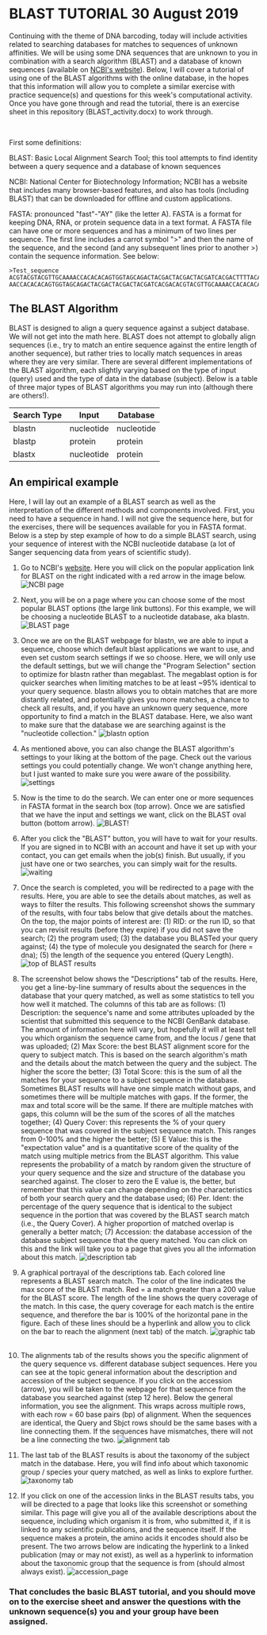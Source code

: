 # BLAST TUTORIAL 30 August 2019

Continuing with the theme of DNA barcoding, today will include activities related to searching databases for matches to 
sequences of unknown affinities. We will be using some DNA sequences that are unknown to you in combination with a search
algorithm (BLAST) and a database of known sequences (available on [NCBI's website](https://www.ncbi.nlm.nih.gov/)). Below, I
will cover a tutorial of using one of the BLAST algorithms with the online database, in the hopes that this information will
allow you to complete a similar exercise with practice sequence(s) and questions for this week's computational activity. 
Once you have gone through and read the tutorial, there is an exercise sheet in this repository (BLAST_activity.docx) to 
work through. 

&nbsp;

First some definitions:

BLAST: Basic Local Alignment Search Tool; this tool attempts to find identity between a query sequence and a database of 
known sequences

NCBI: National Center for Biotechnology Information; NCBI has a website that includes many browser-based features, and also
has tools (including BLAST) that can be downloaded for offline and custom applications.

FASTA: pronounced "fast"-"AY" (like the letter A). FASTA is a format for keeping DNA, RNA, or protein sequence data in a text
format. A FASTA file can have one or more sequences and has a minimum of two lines per sequence. The first line includes a 
carrot symbol ">" and then the name of the sequence, and the second (and any subsequent lines prior to another >) contain the
sequence information. See below:

    >Test_sequence
    ACGTACGTACGTTGCAAAACCACACACAGTGGTAGCAGACTACGACTACGACTACGATCACGACTTTTACAGCATAAACGCGGCGCGTTA
    AACCACACACAGTGGTAGCAGACTACGACTACGACTACGATCACGACACGTACGTTGCAAAACCACACACAGTGGTAGCAGACTACGA


## The BLAST Algorithm

BLAST is designed to align a query sequence against a subject database. We will not get into the math here. BLAST does not 
attempt to globally align sequences (i.e., try to match an entire sequence against the entire length of another sequence), but
rather tries to locally match sequences in areas where they are very similar. There are several different implementations of 
the BLAST algorithm, each slightly varying based on the type of input (query) used and the type of data in the database
(subject). Below is a table of three major types of BLAST algorithms you may run into (although there are others!). 

| Search Type | Input      | Database   |
|-------------|------------|------------|
| blastn      | nucleotide | nucleotide |
| blastp      | protein    | protein    |
| blastx      | nucleotide | protein    |

## An empirical example

Here, I will lay out an example of a BLAST search as well as the interpretation of the different methods and components 
involved. First, you need to have a sequence in hand. I will not give the sequence here, but for the exercises, there will 
be sequences available for you in FASTA format. Below is a step by step example of how to do a simple BLAST search, using your 
sequence of interest with the NCBI nucleotide database (a lot of Sanger sequencing data from years of scientific study). 

1. Go to NCBI's [website](https://www.ncbi.nlm.nih.gov/). Here you will click on the popular application link for BLAST on 
the right indicated with a red arrow in the image below. 
![NCBI page](https://github.com/jdmanthey/MolEcol2019/blob/master/01_BLAST/fig1.png)
&nbsp;

2. Next, you will be on a page where you can choose some of the most popular BLAST options (the large link buttons). For this
example, we will be choosing a nucleotide BLAST to a nucleotide database, aka blastn. 
![BLAST page](https://github.com/jdmanthey/MolEcol2019/blob/master/01_BLAST/fig2.png)
&nbsp;

3. Once we are on the BLAST webpage for blastn, we are able to input a sequence, choose which default blast applications we
want to use, and even set custom search settings if we so choose. Here, we will only use the default settings, but we will 
change the "Program Selection" section to optimize for blastn rather than megablast. The megablast option is for quicker 
searches when limiting matches to be at least ~95% identical to your query sequence. blastn allows you to obtain matches that
are more distantly related, and potentially gives you more matches, a chance to check all results, and, if you have an unknown 
query sequence, more opportunity to find a match in the BLAST database. Here, we also want to make sure that the database 
we are searching against is the "nucleotide collection."
![blastn option](https://github.com/jdmanthey/MolEcol2019/blob/master/01_BLAST/fig3.png)
&nbsp;

4. As mentioned above, you can also change the BLAST algorithm's settings to your liking at the bottom of the page. Check out
the various settings you could potentially change. We won't change anything here, but I just wanted to make sure you were 
aware of the possibility. 
![settings](https://github.com/jdmanthey/MolEcol2019/blob/master/01_BLAST/fig4.png)
&nbsp;

5. Now is the time to do the search. We can enter one or more sequences in FASTA format in the search box (top arrow). Once we
are satisfied that we have the input and settings we want, click on the BLAST oval button (bottom arrow). 
![BLAST!](https://github.com/jdmanthey/MolEcol2019/blob/master/01_BLAST/fig5.png)
&nbsp;

6. After you click the "BLAST" button, you will have to wait for your results. If you are signed in to NCBI with an account
and have it set up with your contact, you can get emails when the job(s) finish. But usually, if you just have one or two 
searches, you can simply wait for the results. 
![waiting](https://github.com/jdmanthey/MolEcol2019/blob/master/01_BLAST/fig6.png)
&nbsp;

7. Once the search is completed, you will be redirected to a page with the results. Here, you are able to see the details
about matches, as well as ways to filter the results. This following screenshot shows the summary of the results, with four
tabs below that give details about the matches. On the top, the major points of interest are: (1) RID: or the run ID, so that
you can revisit results (before they expire) if you did not save the search; (2) the program used; (3) the database you
BLASTed your query against; (4) the type of molecule you designated the search for (here = dna); (5) the length of the 
sequence you entered (Query Length). 
![top of BLAST results](https://github.com/jdmanthey/MolEcol2019/blob/master/01_BLAST/fig7.png)
&nbsp;

8. The screenshot below shows the "Descriptions" tab of the results. Here, you get a line-by-line summary of results about
the sequences in the database that your query matched, as well as some statistics to tell you how well it matched. The 
columns of this tab are as follows: (1) Description: the sequence's name and some attributes uploaded by the scientist that 
submitted this sequence to the NCBI GenBank database. The amount of information here will vary, but hopefully it will at
least tell you which organism the sequence came from, and the locus / gene that was uploaded; (2) Max Score: the best BLAST
alignment score for the query to subject match. This is based on the search algorithm's math and the details about the match
between the query and the subject. The higher the score the better; (3) Total Score: this is the sum of all the matches for 
your sequence to a subject sequence in the database. Sometimes BLAST results will have one simple match without gaps, and 
sometimes there will be multiple matches with gaps. If the former, the max and total score will be the same. If there are 
multiple matches with gaps, this column will be the sum of the scores of all the matches together; (4) Query Cover: this
represents the % of your query sequence that was covered in the subject sequence match. This ranges from 0-100% and the 
higher the better; (5) E Value: this is the "expectation value" and is a quantitative score of the quality of the match using
multiple metrics from the BLAST algorithm. This value represents the probability of a match by random given the structure of 
your query sequence and the size and structure of the database you searched against. The closer to zero the E value is, the 
better, but remember that this value can change depending on the characteristics of both your search query and the database
used; (6) Per. Ident: the percentage of the query sequence that is identical to the subject sequence in the portion that was
covered by the BLAST search match (i.e., the Query Cover). A higher proportion of matched overlap is generally a better match;
(7) Accession: the database accession of the database subject sequence that the query matched. You can click on this and the
link will take you to a page that gives you all the information about this match. 
![description tab](https://github.com/jdmanthey/MolEcol2019/blob/master/01_BLAST/fig8.png)
&nbsp;

9. A graphical portrayal of the descriptions tab. Each colored line represents a BLAST search match. The color of the line
indicates the max score of the BLAST match. Red = a match greater than a 200 value for the BLAST score. The length of the 
line shows the query coverage of the match. In this case, the query coverage for each match is the entire sequence, and 
therefore the bar is 100% of the horizontal pane in the figure. Each of these lines should be a hyperlink and allow you 
to click on the bar to reach the alignment (next tab) of the match. 
![graphic tab](https://github.com/jdmanthey/MolEcol2019/blob/master/01_BLAST/fig9.png)
&nbsp;

10. The alignments tab of the results shows you the specific alignment of the query sequence vs. different database subject
sequences. Here you can see at the topic general information about the description and accession of the subject sequence. If
you click on the accession (arrow), you will be taken to the webpage for that sequence from the database you searched against
(step 12 here). Below the general information, you see the alignment. This wraps across multiple rows, with each row = 60 base
pairs (bp) of alignment. When the sequences are identical, the Query and Sbjct rows should be the same bases with a line
connecting them. If the sequences have mismatches, there will not be a line connecting the two. 
![alignment tab](https://github.com/jdmanthey/MolEcol2019/blob/master/01_BLAST/fig10.png)
&nbsp;

11. The last tab of the BLAST results is about the taxonomy of the subject match in the database. Here, you will find info
about which taxonomic group / species your query matched, as well as links to explore further. 
![taxonomy tab](https://github.com/jdmanthey/MolEcol2019/blob/master/01_BLAST/fig11.png)
&nbsp;

12. If you click on one of the accession links in the BLAST results tabs, you will be directed to a page that looks like
this screenshot or something similar. This page will give you all of the available descriptions about the sequence, 
including which organism it is from, who submitted it, if it is linked to any scientific publications, and the sequence
itself. If the sequence makes a protein, the amino acids it encodes should also be present. The two arrows below are 
indicating the hyperlink to a linked publication (may or may not exist), as well as a hyperlink to information about the 
taxonomic group that the sequence is from (should almost always exist). 
![accession_page](https://github.com/jdmanthey/MolEcol2019/blob/master/01_BLAST/fig12.png)
&nbsp;

### That concludes the basic BLAST tutorial, and you should move on to the exercise sheet and answer the questions with the unknown sequence(s) you and your group have been assigned.


